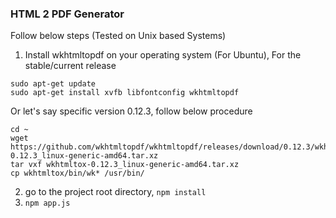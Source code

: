 ### HTML 2 PDF Generator

Follow below steps (Tested on Unix based Systems)
1. Install wkhtmltopdf on your operating system (For Ubuntu), 
   For the stable/current release
   
  ```
  sudo apt-get update
  sudo apt-get install xvfb libfontconfig wkhtmltopdf
  ```

  Or let's say specific version 0.12.3, follow below procedure
   ```
   cd ~
   wget https://github.com/wkhtmltopdf/wkhtmltopdf/releases/download/0.12.3/wkhtmltox-0.12.3_linux-generic-amd64.tar.xz
   tar vxf wkhtmltox-0.12.3_linux-generic-amd64.tar.xz
   cp wkhtmltox/bin/wk* /usr/bin/
   ```
2. go to the project root directory, `npm install`
3. `npm app.js`
